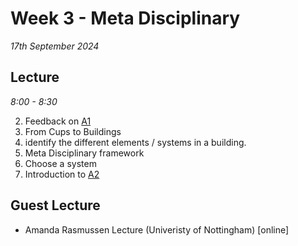 # Week 3 - Meta Disciplinary

*17th September 2024*

## Lecture 
*8:00 - 8:30*

2. Feedback on [A1]
2. From Cups to Buildings
3. identify the different elements / systems in a building.
4. Meta Disciplinary framework
5. Choose a system
6. Introduction to [A2]

## Guest Lecture
* Amanda Rasmussen Lecture (Univeristy of Nottingham) [online]

[A1]: /Agile/Assignments/A1
[A2]: /Agile/Assignments/A2
